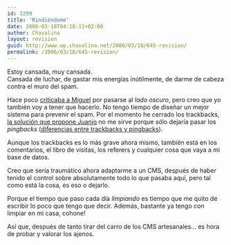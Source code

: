```yaml
---
id: 1299
title: 'Rindiéndome'
date: 2006-03-18T04:18:11+02:00
author: Chavalina
layout: revision
guid: http://www.wp.chavalina.net/2006/03/18/645-revision/
permalink: /2006/03/18/645-revision/
---
```

Estoy cansada, muy cansada.  
Cansada de luchar, de gastar mis energías inútilmente, de darme de cabeza contra el muro del spam.

Hace poco <a href="http://chavalina.net/comentar.php?idpost=617&q=" target="_blank">criticaba a Miguel</a> por pasarse al _lado oscuro_, pero creo que yo también voy a tener que hacerlo. No tengo tiempo de diseñar un mejor sistema para prevenir el spam. Por el momento he cerrado los trackbacks, <a href="http://blackshell.usebox.net/archivo/794.php" target="_blank">la solución que propone Juanjo</a> no me sirve porque sólo dejaría pasar los _pingbacks_ (<a href="http://chavalina.net/comentar.php?idpost=514" target="_blank">diferencias entre trackbacks y pingbacks</a>).

Aunque los trackbacks es lo más grave ahora mismo, también está en los comentarios, el libro de visitas, los referers y cualquier cosa que vaya a mi base de datos.

Creo que sería traumático ahora adaptarme a un CMS, después de haber tenido el control sobre absolutamente todo lo que pasaba aquí, pero tal como está la cosa, es eso o dejarlo.

Porque el tiempo que paso cada día _limpiando_ es tiempo que me quito de escribir lo poco que tengo que decir. Además, bastante ya tengo con limpiar en mi casa, cohone!

Así que, después de tanto tirar del carro de los CMS artesanales… es hora de probar y valorar los ajenos.